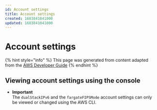 ```yaml
---
id: Account settings
title: Account settings
created: 1683841041000
updated: 1683841041000
---
```

# Account settings
{% hint style="info" %}
This page was generated from content adapted from the [AWS Developer Guide](https://github.com/awsdocs/amazon-ecs-developer-guide.git)
{% endhint %}
## Viewing account settings using the console

- **Important**  
The `dualStackIPv6` and the `fargateFIPSMode` account settings can only be viewed or changed using the AWS CLI\.

